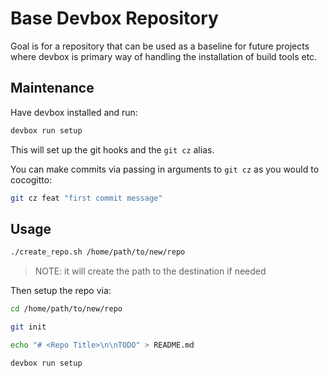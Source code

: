 # Base Devbox Repository

Goal is for a repository that can be used as a baseline for future projects where devbox is primary way of handling the installation of build tools etc.


## Maintenance

Have devbox installed and run:

```bash
devbox run setup
```

This will set up the git hooks and the ```git cz``` alias.

You can make commits via passing in arguments to ```git cz``` as you would to cocogitto:

```bash
git cz feat "first commit message"
```

## Usage

```bash
./create_repo.sh /home/path/to/new/repo
```

> NOTE: it will create the path to the destination if needed

Then setup the repo via:

```bash
cd /home/path/to/new/repo

git init

echo "# <Repo Title>\n\nTODO" > README.md

devbox run setup

```

